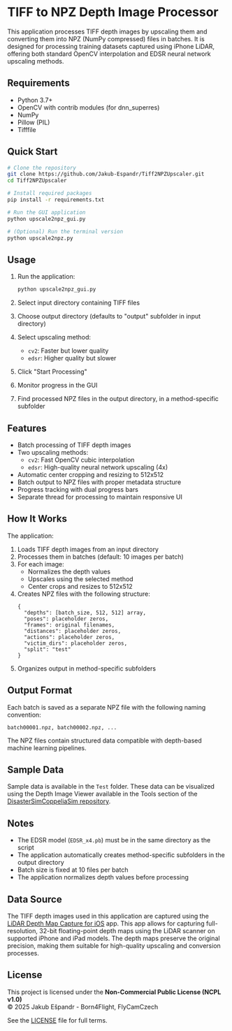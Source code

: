 # TIFF to NPZ Depth Image Processor

This application processes TIFF depth images by upscaling them and converting them into NPZ (NumPy compressed) files in batches. It is designed for processing training datasets captured using iPhone LiDAR, offering both standard OpenCV interpolation and EDSR neural network upscaling methods.

## Requirements

- Python 3.7+
- OpenCV with contrib modules (for dnn_superres)
- NumPy
- Pillow (PIL)
- Tifffile

## Quick Start

```bash
# Clone the repository
git clone https://github.com/Jakub-Espandr/Tiff2NPZUpscaler.git
cd Tiff2NPZUpscaler

# Install required packages
pip install -r requirements.txt

# Run the GUI application
python upscale2npz_gui.py

# (Optional) Run the terminal version
python upscale2npz.py

```

## Usage

1. Run the application:
   ```bash
   python upscale2npz_gui.py
   ```

2. Select input directory containing TIFF files
3. Choose output directory (defaults to "output" subfolder in input directory)
4. Select upscaling method:
   - `cv2`: Faster but lower quality
   - `edsr`: Higher quality but slower
5. Click "Start Processing"
6. Monitor progress in the GUI
7. Find processed NPZ files in the output directory, in a method-specific subfolder

## Features

- Batch processing of TIFF depth images
- Two upscaling methods: 
  - `cv2`: Fast OpenCV cubic interpolation
  - `edsr`: High-quality neural network upscaling (4x)
- Automatic center cropping and resizing to 512x512
- Batch output to NPZ files with proper metadata structure
- Progress tracking with dual progress bars
- Separate thread for processing to maintain responsive UI

## How It Works

The application:

1. Loads TIFF depth images from an input directory
2. Processes them in batches (default: 10 images per batch)
3. For each image:
   - Normalizes the depth values
   - Upscales using the selected method
   - Center crops and resizes to 512x512
4. Creates NPZ files with the following structure:
   ```
   {
     "depths": [batch_size, 512, 512] array,
     "poses": placeholder zeros,
     "frames": original filenames,
     "distances": placeholder zeros,
     "actions": placeholder zeros,
     "victim_dirs": placeholder zeros,
     "split": "test"
   }
   ```
5. Organizes output in method-specific subfolders

## Output Format

Each batch is saved as a separate NPZ file with the following naming convention:
```
batch00001.npz, batch00002.npz, ...
```

The NPZ files contain structured data compatible with depth-based machine learning pipelines.

## Sample Data

Sample data is available in the `Test` folder. These data can be visualized using the Depth Image Viewer available in the Tools section of the [DisasterSimCoppeliaSim repository](https://github.com/Jakub-Espandr/DisasterSimCoppeliaSim).

## Notes

- The EDSR model (`EDSR_x4.pb`) must be in the same directory as the script
- The application automatically creates method-specific subfolders in the output directory
- Batch size is fixed at 10 files per batch
- The application normalizes depth values before processing

## Data Source

The TIFF depth images used in this application are captured using the [LiDAR Depth Map Capture for iOS](https://github.com/ioridev/LiDAR-Depth-Map-Capture-for-iOS) app. This app allows for capturing full-resolution, 32-bit floating-point depth maps using the LiDAR scanner on supported iPhone and iPad models. The depth maps preserve the original precision, making them suitable for high-quality upscaling and conversion processes.

## License


This project is licensed under the **Non-Commercial Public License (NCPL v1.0)**  
© 2025 Jakub Ešpandr - Born4Flight, FlyCamCzech

See the [LICENSE](https://github.com/Jakub-Espandr/Tiff2NPZUpscaler/raw/main/LICENSE) file for full terms.
